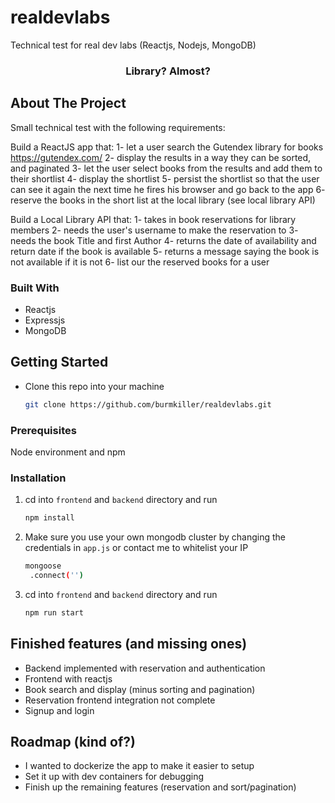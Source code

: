# realdevlabs
Technical test for real dev labs (Reactjs, Nodejs, MongoDB)

<h3 align="center">Library? Almost?</h3>


<!-- ABOUT THE PROJECT -->
## About The Project

Small technical test with the following requirements:

Build a ReactJS app that:
1- let a user search the Gutendex library for books https://gutendex.com/
2- display the results in a way they can be sorted, and paginated
3- let the user select books from the results and add them to their shortlist
4- display the shortlist
5- persist the shortlist so that the user can see it again the next time he fires his browser and go back to the app
6- reserve the books in the short list at the local library (see local library API)

Build a Local Library API that:
1- takes in book reservations for library members
2- needs the user's username to make the reservation to
3- needs the book Title and first Author
4- returns the date of availability and return date if the book is available
5- returns a message saying the book is not available if it is not
6- list our the reserved books for a user

### Built With

* Reactjs
* Expressjs
* MongoDB



<!-- GETTING STARTED -->
## Getting Started

* Clone this repo into your machine
  ```sh
  git clone https://github.com/burmkiller/realdevlabs.git
  ```

### Prerequisites

Node environment and npm

### Installation

1. cd into `frontend` and `backend` directory and run
   ```sh
   npm install
   ```
2. Make sure you use your own mongodb cluster by changing the credentials in `app.js` or contact me to whitelist your IP
   ```sh
   mongoose
    .connect('')
   ```
3. cd into `frontend` and `backend` directory and run
   ```sh
   npm run start
   ```

<!-- USAGE EXAMPLES -->
## Finished features (and missing ones)

- Backend implemented with reservation and authentication
- Frontend with reactjs 
- Book search and display (minus sorting and pagination)
- Reservation frontend integration not complete
- Signup and login

## Roadmap (kind of?)

- I wanted to dockerize the app to make it easier to setup
- Set it up with dev containers for debugging
- Finish up the remaining features (reservation and sort/pagination)
